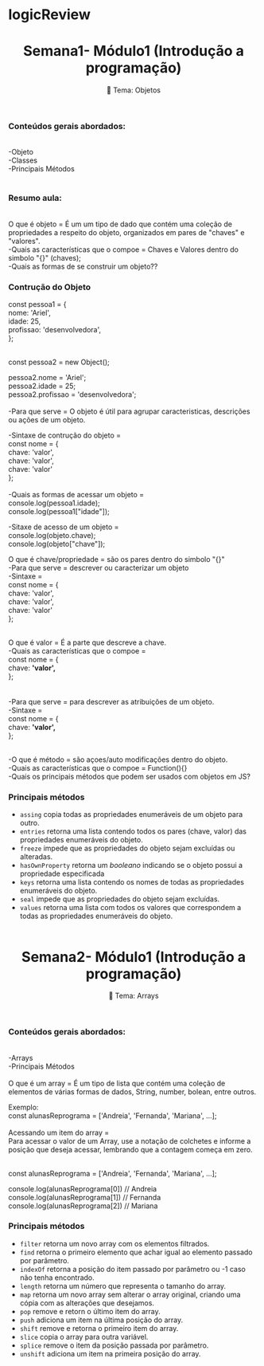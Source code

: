 # logicReview
<h1 align="center">
    <a> Semana1- Módulo1 (Introdução a programação)</a>
</h1>
<p align="center">🚀 Tema: Objetos </p>
<br>
<h3>Conteúdos gerais abordados:</h3><br>
-Objeto<br>
-Classes <br>
-Principais Métodos
<br><br>
<h3>Resumo aula:</h3><br>
O que é objeto = É um um tipo de dado que contém uma coleção de propriedades a respeito do objeto, organizados em pares de "chaves" e "valores".
<br>
-Quais as características que o compoe = Chaves e Valores dentro do simbolo "{}" (chaves);
<br>
-Quais as formas de se construir um objeto??
<h3>Contrução do Objeto</h3>
const pessoa1 = {<br>
  nome: 'Ariel',<br>
  idade: 25,<br>
  profissao: 'desenvolvedora',<br>
};<br><br>

const pessoa2 = new Object();<br>

pessoa2.nome = 'Ariel';<br>
pessoa2.idade = 25;<br>
pessoa2.profissao = 'desenvolvedora';<br>
<br>
-Para que serve = O objeto é útil para agrupar caracteristicas, descrições ou ações de um objeto.
<br>

-Sintaxe de contrução do objeto = <br>
const nome = {<br>
  chave: 'valor',<br>
  chave: 'valor',<br>
  chave: 'valor'<br>
};
<br><br>
-Quais as formas de acessar um objeto = <br>
console.log(pessoa1.idade); <br>
console.log(pessoa1["idade"]);<br>

-Sitaxe de acesso de um objeto = <br>
console.log(objeto.chave); <br>
console.log(objeto["chave"]);<br>

O que é chave/propriedade = são os pares dentro do simbolo "{}" <br>
-Para que serve =  descrever ou caracterizar um objeto<br>
-Sintaxe =<br>
const nome = {<br>
  chave: 'valor',<br>
  chave: 'valor',<br>
  chave: 'valor'<br>
};<br><br>

O que é valor = É a parte que descreve a chave.<br>
-Quais as características que o compoe = <br>
const nome = {<br>
  chave: <strong>'valor',</strong><br>
};<br><br><br>
-Para que serve = para descrever as atribuições de um objeto.<br>
-Sintaxe = <br>
const nome = {<br>
  chave: <strong>'valor',</strong><br>
};
<br><br>


-O que é método = são açoes/auto modificações dentro do objeto.<br>
-Quais as características que o compoe = Function(){}<br>
-Quais os principais métodos que podem ser usados com objetos em JS?<br>
### Principais métodos

- `assing` copia todas as propriedades enumeráveis de um objeto para outro.
- `entries` retorna uma lista contendo todos os pares (chave, valor) das propriedades enumeráveis do objeto.
- `freeze` impede que as propriedades do objeto sejam excluídas ou alteradas.
- `hasOwnProperty` retorna um _booleano_ indicando se o objeto possui a propriedade especificada
- `keys` retorna uma lista contendo os nomes de todas as propriedades enumeráveis do objeto.
- `seal` impede que as propriedades do objeto sejam excluídas.
- `values` retorna uma lista com todos os valores que correspondem a todas as propriedades enumeráveis do objeto.<br><br>
<h1 align="center">
    <a> Semana2- Módulo1 (Introdução a programação)</a>
</h1>
<p align="center">🚀 Tema: Arrays </p>
<br>
<h3>Conteúdos gerais abordados:</h3><br>
-Arrays<br>
-Principais Métodos
<br><br>
O que é um array = É um tipo de lista que contém uma coleção de elementos de várias formas de dados, String, number, bolean, entre outros.
<br>

Exemplo: <br>
const alunasReprograma = ['Andreia', 'Fernanda', 'Mariana', ...]; <br><br>
Acessando um item do array = <br>
Para acessar o valor de um Array, use a notação de colchetes e informe a posição que deseja acessar, lembrando que a contagem começa em zero.<br><br>

const alunasReprograma = ['Andreia', 'Fernanda', 'Mariana', ...];<br>

console.log(alunasReprograma[0]) // Andreia<br>
console.log(alunasReprograma[1]) // Fernanda<br>
console.log(alunasReprograma[2]) // Mariana<br>


### Principais métodos

- `filter` retorna um novo array com os elementos filtrados.
- `find` retorna o primeiro elemento que achar igual ao elemento passado por parâmetro.
- `indexOf` retorna a posição do item passado por parâmetro ou -1 caso não tenha encontrado.
- `length` retorna um número que representa o tamanho do array.
- `map` retorna um novo array sem alterar o array original, criando uma cópia com as alterações que desejamos.
- `pop` remove e retorn o último item do array.
- `push` adiciona um item na última posição do array.
- `shift` remove e retorna o primeiro item do array.
- `slice` copia o array para outra variável.
- `splice` remove o item da posição passada por parâmetro.
- `unshift` adiciona um item na primeira posição do array.